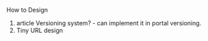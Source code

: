 
How to Design 
  1. article Versioning system? - can implement it in portal versioning.
  2. Tiny URL design